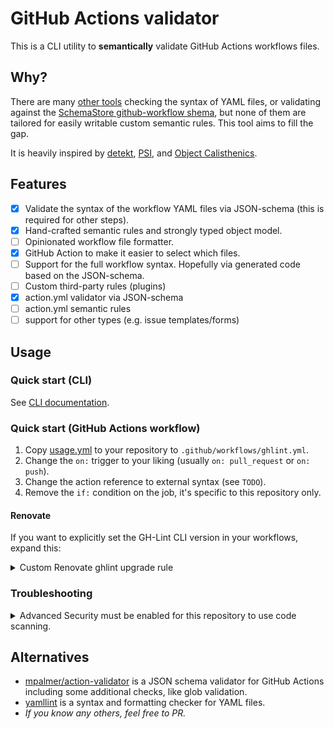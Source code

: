 # GitHub Actions validator

This is a CLI utility to **semantically** validate GitHub Actions workflows files.

## Why?
There are many [other tools](#alternatives) checking the syntax of YAML files,
or validating against the [SchemaStore github-workflow shema][schemastore-workflow],
but none of them are tailored for easily writable custom semantic rules.
This tool aims to fill the gap.

It is heavily inspired by
[detekt](https://detekt.dev/),
[PSI](https://plugins.jetbrains.com/docs/intellij/psi.html),
and [Object Calisthenics](https://www.google.com/?q=Object%20Calisthenics).

## Features
 * [x] Validate the syntax of the workflow YAML files via JSON-schema
       (this is required for other steps).
 * [x] Hand-crafted semantic rules and strongly typed object model.
 * [ ] Opinionated workflow file formatter.
 * [x] GitHub Action to make it easier to select which files.
 * [ ] Support for the full workflow syntax.
       Hopefully via generated code based on the JSON-schema.
 * [ ] Custom third-party rules (plugins)
 * [x] action.yml validator via JSON-schema
 * [ ] action.yml semantic rules
 * [ ] support for other types (e.g. issue templates/forms)

## Usage

### Quick start (CLI)
See [CLI documentation][cli].

[cli]: https://ghlint.twisterrob.net/cli/

### Quick start (GitHub Actions workflow)

1. Copy [usage.yml](.github/workflows/usage.yml) to your repository to `.github/workflows/ghlint.yml`.
2. Change the `on:` trigger to your liking (usually `on: pull_request` or `on: push`).
3. Change the action reference to external syntax (see `TODO`).
4. Remove the `if:` condition on the job, it's specific to this repository only.

#### Renovate

If you want to explicitly set the GH-Lint CLI version in your workflows, expand this:

<details><summary>Custom Renovate ghlint upgrade rule</summary>

If you want to separately upgrade the GH-Lint CLI version in your workflows,
specify the `version: "..."` input (inside `with:`) for the GitHub Action:
```yml
# Inside ghlint.yml in a step:

      - name: ...
        uses: ...
        with:
          version: '0.1.0' # ghlint
```

In `renovate.json` configuration file add a custom regex manager:
```json
{
	"customManagers": [
		{
			"description": "Update ghlint CLI inside GH-Lint action.",
			"customType": "regex",
			"fileMatch": ["^\\.github/workflows/ghlint\\.yml$"],
			"datasourceTemplate": "github-releases",
			"depNameTemplate": "TWiStErRob/net.twisterrob.ghlint",
			"matchStrings": [
				"version: '(?<currentValue>.*?)' # ghlint"
			],
			"extractVersionTemplate": "^v(?<version>.*)$",
			"versioningTemplate": "semver"
		}
	]
}
```

Note: The GitHub Action and the regex must match, otherwise Renovate will not see it.

</details>

### Troubleshooting

<details><summary>Advanced Security must be enabled for this repository to use code scanning.</summary>

```
Run github/codeql-action/upload-sarif@v3
  with:
    ...

RequestError [HttpError]: Advanced Security must be enabled for this repository to use code scanning.
{
    status: 403,
    response: {
        url: 'https://api.github.com/repos/<org>/<repo>/code-scanning/analysis/status',
        status: 403,
        data: {
            message: 'Advanced Security must be enabled for this repository to use code scanning.
```

https://docs.github.com/en/code-security/code-scanning/troubleshooting-code-scanning/advanced-security-must-be-enabled

</details>

## Alternatives

* [mpalmer/action-validator](https://github.com/mpalmer/action-validator)
  is a JSON schema validator for GitHub Actions including some additional checks, like glob validation.
* [yamllint](https://github.com/adrienverge/yamllint)
  is a syntax and formatting checker for YAML files.
* _If you know any others, feel free to PR._

[schemastore-workflow]: https://github.com/SchemaStore/schemastore/blob/master/src/schemas/json/github-workflow.json
